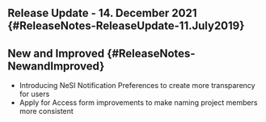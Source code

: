 Release Update - 14. December 2021 {#ReleaseNotes-ReleaseUpdate-11.July2019}
----------------------------------

New and Improved {#ReleaseNotes-NewandImproved}
----------------

-   Introducing NeSI Notification Preferences to create more
    transparency for users
-   Apply for Access form improvements to make naming project members
    more consistent
